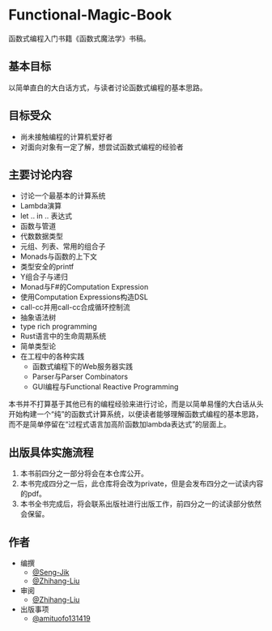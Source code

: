 # Functional-Magic-Book
函数式编程入门书籍《函数式魔法学》书稿。

## 基本目标
以简单直白的大白话方式，与读者讨论函数式编程的基本思路。

## 目标受众
* 尚未接触编程的计算机爱好者
* 对面向对象有一定了解，想尝试函数式编程的经验者

## 主要讨论内容
* 讨论一个最基本的计算系统
* Lambda演算
* let .. in .. 表达式
* 函数与管道
* 代数数据类型
* 元组、列表、常用的组合子
* Monads与函数的上下文
* 类型安全的printf
* Y组合子与递归
* Monad与F#的Computation Expression
* 使用Computation Expressions构造DSL
* call-cc并用call-cc合成循环控制流
* 抽象语法树
* type rich programming
* Rust语言中的生命周期系统
* 简单类型论
* 在工程中的各种实践
  - 函数式编程下的Web服务器实践
  - Parser与Parser Combinators
  - GUI编程与Functional Reactive Programming
   
本书并不打算基于其他已有的编程经验来进行讨论，而是以简单易懂的大白话从头开始构建一个“纯”的函数式计算系统，以便读者能够理解函数式编程的基本思路，而不是简单停留在“过程式语言加高阶函数加lambda表达式”的层面上。

## 出版具体实施流程
1. 本书前四分之一部分将会在本仓库公开。
2. 本书完成四分之一后，此仓库将会改为private，但是会发布四分之一试读内容的pdf。
3. 本书全书完成后，将会联系出版社进行出版工作，前四分之一的试读部分依然会保留。

## 作者
- 编撰
  * [@Seng-Jik](https://github.com/Seng-Jik)
  * [@Zhihang-Liu](https://github.com/Zhihang-Liu)
- 审阅
  * [@Zhihang-Liu](https://github.com/Zhihang-Liu)
- 出版事项
  * [@amituofo131419](https://github.com/amituofo131419)

